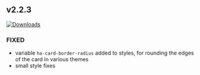 ## v2.2.3
[![Downloads](https://img.shields.io/github/downloads/artem-sedykh/mini-humidifier/v2.2.3/total.svg)](https://github.com/artem-sedykh/mini-humidifier/releases/tag/v2.2.3)

### FIXED
- variable `ha-card-border-radius` added to styles, for rounding the edges of the card in various themes
- small style fixes
